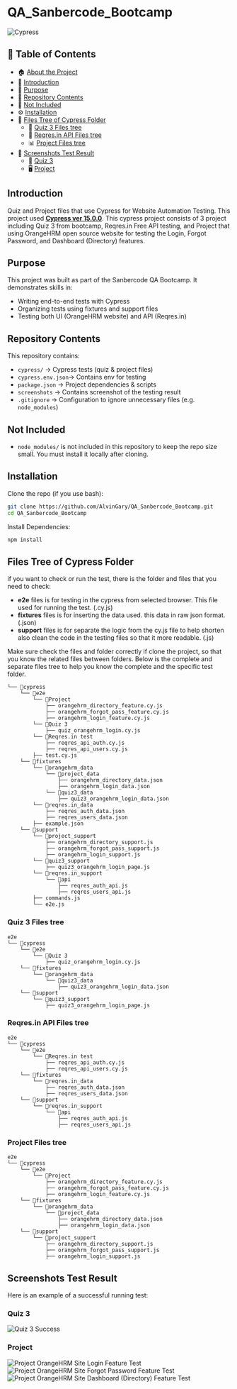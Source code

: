 # QA_Sanbercode_Bootcamp

![Cypress](https://img.shields.io/badge/Cypress-15.0.0-brightgreen)

## 📑 Table of Contents

-   🏠 [About the Project](#qa_sanbercode_bootcamp)
-   📝 [Introduction](#introduction)
-   🎯 [Purpose](#purpose)
-   📂 [Repository Contents](#repository-contents)
-   🚫 [Not Included](#not-included)
-   ⚙️ [Installation](#installation)
-   🌳 [Files Tree of Cypress Folder](#files-tree-of-cypress-folder)
    -   📝 [Quiz 3 Files tree](#quiz-3-files-tree)
    -   🔗 [Reqres.in API Files tree](#reqresin-api-files-tree)
    -   📊 [Project Files tree](#project-files-tree)
-   📸 [Screenshots Test Result](#screenshots-test-result)
    -   🧪 [Quiz 3](#quiz-3)
    -   🖥️ [Project](#project)

## Introduction

Quiz and Project files that use Cypress for Website Automation Testing. This project used **[Cypress ver 15.0.0](https://docs.cypress.io/app/references/changelog#15-0-0)**.
This cypress project consists of 3 project including Quiz 3 from bootcamp, Reqres.in Free API testing, and Project that using OrangeHRM open source website for testing the Login, Forgot Password, and Dashboard (Directory) features.

## Purpose

This project was built as part of the Sanbercode QA Bootcamp.
It demonstrates skills in:

-   Writing end-to-end tests with Cypress
-   Organizing tests using fixtures and support files
-   Testing both UI (OrangeHRM website) and API (Reqres.in)

## Repository Contents

This repository contains:

-   `cypress/` → Cypress tests (quiz & project files)
-   `cypress.env.json`→ Contains env for testing
-   `package.json` → Project dependencies & scripts
-   `screenshots` → Contains screenshot of the testing result
-   `.gitignore` → Configuration to ignore unnecessary files (e.g. `node_modules`)

## Not Included

-   `node_modules/` is not included in this repository to keep the repo size small.
    You must install it locally after cloning.

## Installation

Clone the repo (if you use bash):

```bash
git clone https://github.com/AlvinGary/QA_Sanbercode_Bootcamp.git
cd QA_Sanbercode_Bootcamp
```

Install Dependencies:

```bash
npm install
```

## Files Tree of Cypress Folder

if you want to check or run the test, there is the folder and files that you need to check:

-   **e2e** files is for testing in the cypress from selected browser. This file used for running the test. (.cy.js)
-   **fixtures** files is for inserting the data used. this data in raw json format. (.json)
-   **support** files is for separate the logic from the cy.js file to help shorten also clean the code in the testing files so that it more readable. (.js)

Make sure check the files and folder correctly if clone the project, so that you know the related files between folders. Below is the complete and separate files tree to help you know the complete and the specific test folder.

```
└── 📁cypress
    └── 📁e2e
        └── 📁Project
            ├── orangehrm_directory_feature.cy.js
            ├── orangehrm_forgot_pass_feature.cy.js
            ├── orangehrm_login_feature.cy.js
        └── 📁Quiz 3
            ├── quiz_orangehrm_login.cy.js
        └── 📁Reqres.in test
            ├── reqres_api_auth.cy.js
            ├── reqres_api_users.cy.js
        ├── test.cy.js
    └── 📁fixtures
        └── 📁orangehrm_data
            └── 📁project_data
                ├── orangehrm_directory_data.json
                ├── orangehrm_login_data.json
            └── 📁quiz3_data
                ├── quiz3_orangehrm_login_data.json
        └── 📁reqres.in_data
            ├── reqres_auth_data.json
            ├── reqres_users_data.json
        ├── example.json
    └── 📁support
        └── 📁project_support
            ├── orangehrm_directory_support.js
            ├── orangehrm_forgot_pass_support.js
            ├── orangehrm_login_support.js
        └── 📁quiz3_support
            ├── quiz3_orangehrm_login_page.js
        └── 📁reqres.in_support
            └── 📁api
                ├── reqres_auth_api.js
                ├── reqres_users_api.js
        ├── commands.js
        └── e2e.js
```

### Quiz 3 Files tree

```
e2e
└── 📁cypress
    └── 📁e2e
        └── 📁Quiz 3
            ├── quiz_orangehrm_login.cy.js
    └── 📁fixtures
        └── 📁orangehrm_data
            └── 📁quiz3_data
                ├── quiz3_orangehrm_login_data.json
    └── 📁support
        └── 📁quiz3_support
            ├── quiz3_orangehrm_login_page.js
```

### Reqres.in API Files tree

```
e2e
└── 📁cypress
    └── 📁e2e
        └── 📁Reqres.in test
            ├── reqres_api_auth.cy.js
            ├── reqres_api_users.cy.js
    └── 📁fixtures
        └── 📁reqres.in_data
            ├── reqres_auth_data.json
            ├── reqres_users_data.json
    └── 📁support
        └── 📁reqres.in_support
            └── 📁api
                ├── reqres_auth_api.js
                ├── reqres_users_api.js
```

### Project Files tree

```
e2e
└── 📁cypress
    └── 📁e2e
        └── 📁Project
            ├── orangehrm_directory_feature.cy.js
            ├── orangehrm_forgot_pass_feature.cy.js
            ├── orangehrm_login_feature.cy.js
    └── 📁fixtures
        └── 📁orangehrm_data
            └── 📁project_data
                ├── orangehrm_directory_data.json
                ├── orangehrm_login_data.json
    └── 📁support
        └── 📁project_support
            ├── orangehrm_directory_support.js
            ├── orangehrm_forgot_pass_support.js
            ├── orangehrm_login_support.js
```

## Screenshots Test Result

Here is an example of a successful running test:

### Quiz 3

![Quiz 3 Success](Screenshots/quiz3_success_test.png)

### Project

![Project OrangeHRM Site Login Feature Test](Screenshots/project_login_test.png)
![Project OrangeHRM Site Forgot Password Feature Test](Screenshots/project_forgot_pass_test.png)
![Project OrangeHRM Site Dashboard (Directory) Feature Test](Screenshots/project_directory_test.png)
